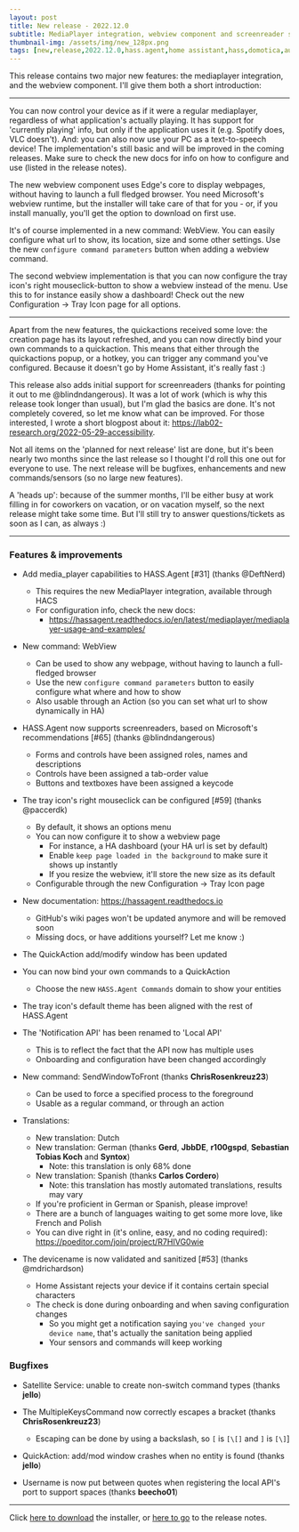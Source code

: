 ```yaml
---
layout: post
title: New release - 2022.12.0
subtitle: MediaPlayer integration, webview component and screenreader support.
thumbnail-img: /assets/img/new_128px.png
tags: [new,release,2022.12.0,hass.agent,home assistant,hass,domotica,automation,csharp]
---
```


This release contains two major new features: the mediaplayer integration, and the webview component. I'll give them both a short introduction:

---

You can now control your device as if it were a regular mediaplayer, regardless of what application's actually playing. It has support for 'currently playing' info, but only if the application uses it (e.g. Spotify does, VLC doesn't). And: you can also now use your PC as a text-to-speech device! The implementation's still basic and will be improved in the coming releases. Make sure to check the new docs for info on how to configure and use (listed in the release notes).

The new webview component uses Edge's core to display webpages, without having to launch a full fledged browser. You need Microsoft's webview runtime, but the installer will take care of that for you - or, if you install manually, you'll get the option to download on first use.

It's of course implemented in a new command: WebView. You can easily configure what url to show, its location, size and some other settings. Use the new `configure command parameters` button when adding a webview command.

The second webview implementation is that you can now configure the tray icon's right mouseclick-button to show a webview instead of the menu. Use this to for instance easily show a dashboard! Check out the new Configuration -> Tray Icon page for all options.

---

Apart from the new features, the quickactions received some love: the creation page has its layout refreshed, and you can now directly bind your own commands to a quickaction. This means that either through the quickactions popup, or a hotkey, you can trigger any command you've configured. Because it doesn't go by Home Assistant, it's really fast :) 

This release also adds initial support for screenreaders (thanks for pointing it out to me @blindndangerous). It was a lot of work (which is why this release took longer than usual), but I'm glad the basics are done. It's not completely covered, so let me know what can be improved. For those interested, I wrote a short blogpost about it: https://lab02-research.org/2022-05-29-accessibility.

Not all items on the 'planned for next release' list are done, but it's been nearly two months since the last release so I thought I'd roll this one out for everyone to use. The next release will be bugfixes, enhancements and new commands/sensors (so no large new features). 

A 'heads up': because of the summer months, I'll be either busy at work filling in for coworkers on vacation, or on vacation myself, so the next release might take some time. But I'll still try to answer questions/tickets as soon as I can, as always :)

---

### Features & improvements

* Add media_player capabilities to HASS.Agent [#31] (thanks @DeftNerd)
  * This requires the new MediaPlayer integration, available through HACS
  * For configuration info, check the new docs:
    * https://hassagent.readthedocs.io/en/latest/mediaplayer/mediaplayer-usage-and-examples/

* New command: WebView
  * Can be used to show any webpage, without having to launch a full-fledged browser
  * Use the new `configure command parameters` button to easily configure what where and how to show
  * Also usable through an Action (so you can set what url to show dynamically in HA)
  
* HASS.Agent now supports screenreaders, based on Microsoft's recommendations [#65] (thanks @blindndangerous)
  * Forms and controls have been assigned roles, names and descriptions
  * Controls have been assigned a tab-order value
  * Buttons and textboxes have been assigned a keycode
  
* The tray icon's right mouseclick can be configured [#59] (thanks @paccerdk)
  * By default, it shows an options menu
  * You can now configure it to show a webview page
    * For instance, a HA dashboard (your HA url is set by default)
	* Enable `keep page loaded in the background` to make sure it shows up instantly
	* If you resize the webview, it'll store the new size as its default
  * Configurable through the new Configuration -> Tray Icon page
  
* New documentation: https://hassagent.readthedocs.io
  * GitHub's wiki pages won't be updated anymore and will be removed soon
  * Missing docs, or have additions yourself? Let me know :)
  
* The QuickAction add/modify window has been updated

* You can now bind your own commands to a QuickAction
  * Choose the new `HASS.Agent Commands` domain to show your entities
  
* The tray icon's default theme has been aligned with the rest of HASS.Agent
	
* The 'Notification API' has been renamed to 'Local API'
  * This is to reflect the fact that the API now has multiple uses
  * Onboarding and configuration have been changed accordingly
  
* New command: SendWindowToFront (thanks **ChrisRosenkreuz23**)
  * Can be used to force a specified process to the foreground
  * Usable as a regular command, or through an action

* Translations:
  * New translation: Dutch
  * New translation: German (thanks **Gerd**, **JbbDE**, **r100gspd**, **Sebastian Tobias Koch** and **Syntox**)
    * Note: this translation is only 68% done
  * New translation: Spanish (thanks **Carlos Cordero**)
    * Note: this translation has mostly automated translations, results may vary  
  * If you're proficient in German or Spanish, please improve!
  * There are a bunch of languages waiting to get some more love, like French and Polish
  * You can dive right in (it's online, easy, and no coding required): https://poeditor.com/join/project/R7HIVG0wie

* The devicename is now validated and sanitized [#53] (thanks @mdrichardson)
  * Home Assistant rejects your device if it contains certain special characters
  * The check is done during onboarding and when saving configuration changes
    * So you might get a notification saying `you've changed your device name`, that's actually the sanitation being applied
	* Your sensors and commands will keep working

### Bugfixes

* Satellite Service: unable to create non-switch command types (thanks **jello**)

* The MultipleKeysCommand now correctly escapes a bracket (thanks **ChrisRosenkreuz23**)
  * Escaping can be done by using a backslash, so `[` is `[\[]` and `]` is `[\]`]
  
* QuickAction: add/mod window crashes when no entity is found (thanks **jello**)

* Username is now put between quotes when registering the local API's port to support spaces (thanks **beecho01**)

---

Click [here to download](https://github.com/LAB02-Research/HASS.Agent/releases/download/2022.12.0/HASS.Agent.Installer.exe) the installer, or [here to go](https://github.com/LAB02-Research/HASS.Agent/releases/tag/2022.12.0) to the release notes.
